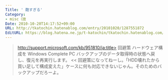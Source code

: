 ```yaml
---
Title: ' 酷すぎる'
Category:
- misc（技
Date: 2010-10-20T14:17:52+09:00
URL: http://tkatochin.hatenablog.com/entry/20101020/1287551872
EditURL: https://blog.hatena.ne.jp/t-katochin/tkatochin.hatenablog.com/atom/entry/6653586347154753278
---
```


>http://support.microsoft.com/kb/951810/ja:title>
回避策
ハードウェア構成を Windows Complete PC バックアップのデータ取得時の状態へ戻し、復元を再実行します。
<<
回避策になってねーし。「HDD壊れたから買い足して構成変えた」ケースに何も対応できないじゃん。そのためのバックアップだろーよ。
